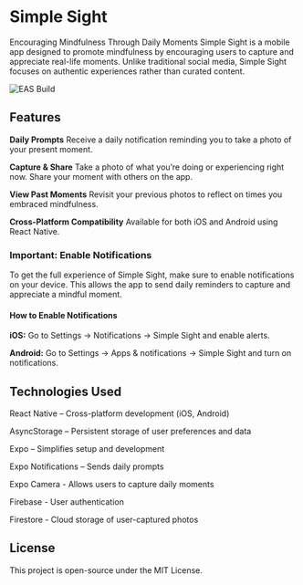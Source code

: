 # Simple Sight #

Encouraging Mindfulness Through Daily Moments
Simple Sight is a mobile app designed to promote mindfulness by encouraging users to capture and appreciate real-life moments. Unlike traditional social media, Simple Sight focuses on authentic experiences rather than curated content.

![EAS Build](https://github.com/WSU-4110/Simple-Sight/actions/workflows/eas-build.yml/badge.svg)

## Features ##

**Daily Prompts**
Receive a daily notification reminding you to take a photo of your present moment.

**Capture & Share**
Take a photo of what you’re doing or experiencing right now.
Share your moment with others on the app.

**View Past Moments**
Revisit your previous photos to reflect on times you embraced mindfulness.

**Cross-Platform Compatibility**
Available for both iOS and Android using React Native.

### Important: Enable Notifications ###

To get the full experience of Simple Sight, make sure to enable notifications on your device. This allows the app to send daily reminders to capture and appreciate a mindful moment.

#### How to Enable Notifications ####
**iOS:** Go to Settings → Notifications → Simple Sight and enable alerts.

**Android:** Go to Settings → Apps & notifications → Simple Sight and turn on notifications.

## Technologies Used ##
React Native – Cross-platform development (iOS, Android)

AsyncStorage – Persistent storage of user preferences and data

Expo – Simplifies setup and development

Expo Notifications – Sends daily prompts

Expo Camera - Allows users to capture daily moments

Firebase - User authentication 

Firestore - Cloud storage of user-captured photos

## License ##
This project is open-source under the MIT License.
